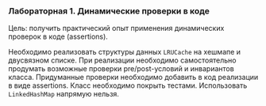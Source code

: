 ### Лабораторная 1. Динамические проверки в коде

Цель: получить практический опыт применения динамических проверок в коде (assertions).

Необходимо реализовать структуры данных `LRUCache` на хешмапе и двусвязном списке. При реализации необходимо самостоятельно продумать возможные проверки pre/post-условий и инвариантов класса. Придуманные проверки необходимо добавить в код реализации в виде assertions. Класс необходимо покрыть тестами. Использовать `LinkedHashMap` напрямую нельзя.